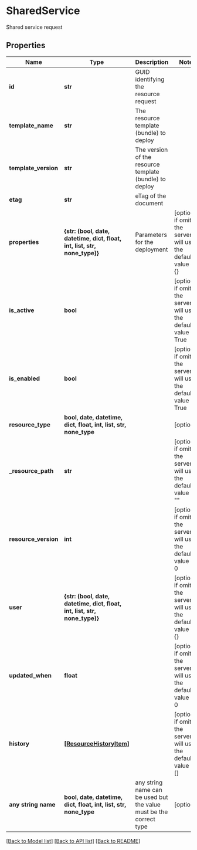 # SharedService

Shared service request

## Properties
Name | Type | Description | Notes
------------ | ------------- | ------------- | -------------
**id** | **str** | GUID identifying the resource request | 
**template_name** | **str** | The resource template (bundle) to deploy | 
**template_version** | **str** | The version of the resource template (bundle) to deploy | 
**etag** | **str** | eTag of the document | 
**properties** | **{str: (bool, date, datetime, dict, float, int, list, str, none_type)}** | Parameters for the deployment | [optional]  if omitted the server will use the default value of {}
**is_active** | **bool** |  | [optional]  if omitted the server will use the default value of True
**is_enabled** | **bool** |  | [optional]  if omitted the server will use the default value of True
**resource_type** | **bool, date, datetime, dict, float, int, list, str, none_type** |  | [optional] 
**_resource_path** | **str** |  | [optional]  if omitted the server will use the default value of ""
**resource_version** | **int** |  | [optional]  if omitted the server will use the default value of 0
**user** | **{str: (bool, date, datetime, dict, float, int, list, str, none_type)}** |  | [optional]  if omitted the server will use the default value of {}
**updated_when** | **float** |  | [optional]  if omitted the server will use the default value of 0
**history** | [**[ResourceHistoryItem]**](ResourceHistoryItem.md) |  | [optional]  if omitted the server will use the default value of []
**any string name** | **bool, date, datetime, dict, float, int, list, str, none_type** | any string name can be used but the value must be the correct type | [optional]

[[Back to Model list]](../README.md#documentation-for-models) [[Back to API list]](../README.md#documentation-for-api-endpoints) [[Back to README]](../README.md)


